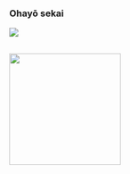 ### Ohayō sekai

<picture>
  <source
    srcset="https://github-readme-stats.vercel.app/api?username=Wkyouma&show_icons=true&theme=dark"
    media="(prefers-color-scheme: dark)"
  />
  <source
    srcset="https://github-readme-stats.vercel.app/api?username=Wkyouma&show_icons=true&theme=dark"
    media="(prefers-color-scheme: purple), (prefers-color-scheme: no-preference)"
  />
  <img src="https://github-readme-stats.vercel.app/api?username=Wkyouma&show_icons=true&theme=dark" />
</picture>

##

<a href="https://github.com/Wkyouma/convoychat">
  <img height=200 align="center" src="https://github-readme-stats.vercel.app/api/top-langs?username=Wkyouma&layout=compact&langs_count=8&card_width=320&theme=dark" />
</a>
